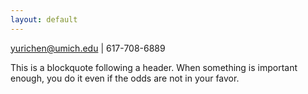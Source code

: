 ```yaml
---
layout: default
---
```


yurichen@umich.edu | 617-708-6889

<!--Text can be **bold**, _italic_, or ~~strikethrough~~.

<!--[Link to another page](./another-page.html).

# Welcome to my website! My name is Yuri Chen.

I'm currently a sophmore at the University of Michigan for Computer Science. My hobbies are video game design, art, and running. 

<!--## Header 2


<!--> This is a blockquote following a header.
<!-->
<!--> When something is important enough, you do it even if the odds are not in your favor.

<!--### Header 3

<!--```js
<!--// Javascript code with syntax highlighting.
<!--var fun = function lang(l) {
<!--  dateformat.i18n = require('./lang/' + l)
<!--  return true;
<!--}
<!--```

<!--```ruby
<!--# Ruby code with syntax highlighting
<!--GitHubPages::Dependencies.gems.each do |gem, version|
<!--  s.add_dependency(gem, "= #{version}")
<!--end
<!--```

### Here are some coding projects I've worked on

-   Created a game on Unity from scratch. It plays similar to Minesweeper but it's only a 5x5 grid and it tells you how many bombs are in each row and column.
  - I also created the above game in Swift, but lost all the data due to transfer from a Mac to PC.
-   All projects from the class EECS 281 - Data Structures and Algorithms
-   All projects from the class EECS 280 - Programming and Intro Data Structures
-   All projects from the class EECS 101 - Introduction to Computers and Programming


##### Header 5

1.  This is an ordered list following a header.
2.  This is an ordered list following a header.
3.  This is an ordered list following a header.

###### Header 6

| head1        | head two          | three |
|:-------------|:------------------|:------|
| ok           | good swedish fish | nice  |
| out of stock | good and plenty   | nice  |
| ok           | good `oreos`      | hmm   |
| ok           | good `zoute` drop | yumm  |

### There's a horizontal rule below this.

* * *

### Here is an unordered list:

*   Item foo
*   Item bar
*   Item baz
*   Item zip

### And an ordered list:

1.  Item one
1.  Item two
1.  Item three
1.  Item four

### And a nested list:

- level 1 item
  - level 2 item
  - level 2 item
    - level 3 item
    - level 3 item
- level 1 item
  - level 2 item
  - level 2 item
  - level 2 item
- level 1 item
  - level 2 item
  - level 2 item
- level 1 item

### Small image

![Octocat](https://github.githubassets.com/images/icons/emoji/octocat.png)

### Large image

![Branching](https://guides.github.com/activities/hello-world/branching.png)


### Definition lists can be used with HTML syntax.

<dl>
<dt>Name</dt>
<dd>Godzilla</dd>
<dt>Born</dt>
<dd>1952</dd>
<dt>Birthplace</dt>
<dd>Japan</dd>
<dt>Color</dt>
<dd>Green</dd>
</dl>

```
Long, single-line code blocks should not wrap. They should horizontally scroll if they are too long. This line should be long enough to demonstrate this.
```

```
The final element.
```
